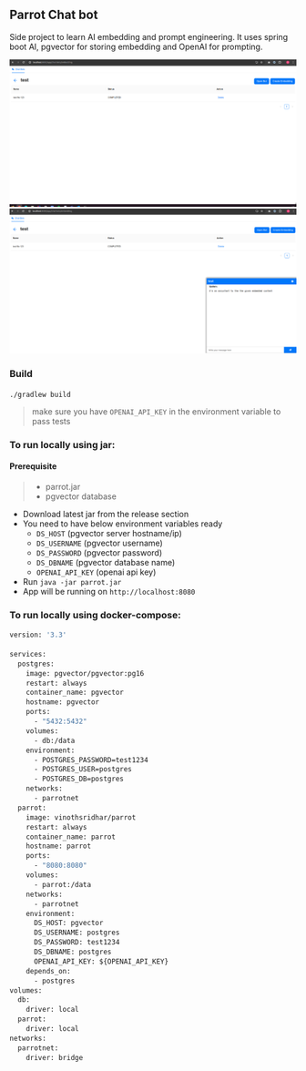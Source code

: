## Parrot Chat bot
Side project to learn AI embedding and prompt engineering. 
It uses spring boot AI, pgvector for storing embedding and OpenAI for prompting.

![](/docs/screenshots/2.png)
![](/docs/screenshots/1.png)

### Build
`./gradlew build`

> make sure you have `OPENAI_API_KEY` in the environment variable to pass tests

### To run locally using jar:

#### Prerequisite
> - parrot.jar
> - pgvector database


- Download latest jar from the release section
- You need to have below environment variables ready
    - `DS_HOST` (pgvector server hostname/ip)
    - `DS_USERNAME` (pgvector username)
    - `DS_PASSWORD` (pgvector password)
    - `DS_DBNAME` (pgvector database name)
    - `OPENAI_API_KEY` (openai api key)
- Run `java -jar parrot.jar`
- App will be running on `http://localhost:8080`

### To run locally using docker-compose:

```dockerfile
version: '3.3'

services:
  postgres:
    image: pgvector/pgvector:pg16
    restart: always
    container_name: pgvector
    hostname: pgvector
    ports:
      - "5432:5432"
    volumes:
      - db:/data
    environment:
      - POSTGRES_PASSWORD=test1234
      - POSTGRES_USER=postgres
      - POSTGRES_DB=postgres
    networks:
      - parrotnet
  parrot:
    image: vinothsridhar/parrot
    restart: always
    container_name: parrot
    hostname: parrot
    ports:
      - "8080:8080"
    volumes:
      - parrot:/data
    networks:
      - parrotnet
    environment:
      DS_HOST: pgvector
      DS_USERNAME: postgres
      DS_PASSWORD: test1234
      DS_DBNAME: postgres
      OPENAI_API_KEY: ${OPENAI_API_KEY}
    depends_on:
      - postgres
volumes:
  db:
    driver: local
  parrot:
    driver: local
networks:
  parrotnet:
    driver: bridge
```